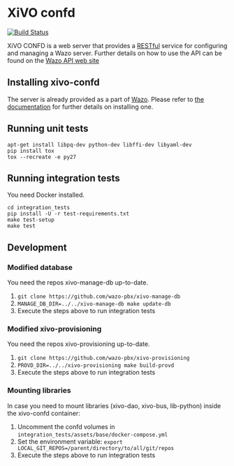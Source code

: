 XiVO confd
==========

[![Build Status](https://travis-ci.org/wazo-pbx/xivo-confd.png?branch=master)](https://travis-ci.org/wazo-pbx/xivo-confd)

XiVO CONFD is a web server that provides a [RESTful](http://en.wikipedia.org/wiki/Representational_state_transfer)
service for configuring and managing a Wazo server. Further details on how to use the API can be found on
the [Wazo API web site](http://api.wazo.community)


Installing xivo-confd
---------------------

The server is already provided as a part of [Wazo](http://documentation.wazo.community).
Please refer to [the documentation](http://documentation.wazo.community/en/stable/installation/installsystem.html) for
further details on installing one.


Running unit tests
------------------

```
apt-get install libpq-dev python-dev libffi-dev libyaml-dev
pip install tox
tox --recreate -e py27
```

Running integration tests
-------------------------

You need Docker installed.

```
cd integration_tests
pip install -U -r test-requirements.txt
make test-setup
make test
```


Development
-----------

### Modified database

You need the repos xivo-manage-db up-to-date.

1. ```git clone https://github.com/wazo-pbx/xivo-manage-db```
2. ```MANAGE_DB_DIR=../../xivo-manage-db make update-db```
3. Execute the steps above to run integration tests


### Modified xivo-provisioning

You need the repos xivo-provisioning up-to-date.

1. ```git clone https://github.com/wazo-pbx/xivo-provisioning```
2. ```PROVD_DIR=../../xivo-provisioning make build-provd```
3. Execute the steps above to run integration tests


### Mounting libraries

In case you need to mount libraries (xivo-dao, xivo-bus, lib-python) inside the xivo-confd container:

1. Uncomment the confd volumes in ```integration_tests/assets/base/docker-compose.yml```
2. Set the environment variable: ```export LOCAL_GIT_REPOS=/parent/directory/to/all/git/repos```
3. Execute the steps above to run integration tests
